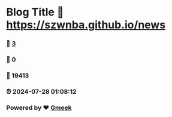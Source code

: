 # Blog Title :link: https://szwnba.github.io/news 
### :page_facing_up: [3](https://szwnba.github.io/news/tag.html) 
### :speech_balloon: 0 
### :hibiscus: 19413 
### :alarm_clock: 2024-07-28 01:08:12 
### Powered by :heart: [Gmeek](https://github.com/Meekdai/Gmeek)
